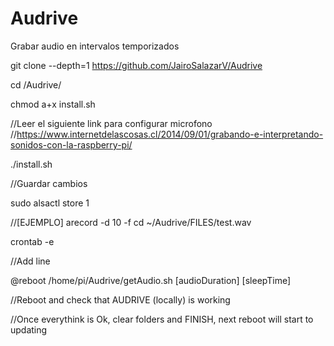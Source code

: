 # Audrive
Grabar audio en intervalos temporizados


git clone --depth=1 https://github.com/JairoSalazarV/Audrive

cd /Audrive/

chmod a+x install.sh

//Leer el siguiente link para configurar microfono
//https://www.internetdelascosas.cl/2014/09/01/grabando-e-interpretando-sonidos-con-la-raspberry-pi/

./install.sh

//Guardar cambios

sudo alsactl store 1

//[EJEMPLO] arecord -d 10 -f cd ~/Audrive/FILES/test.wav

crontab -e

//Add line

@reboot /home/pi/Audrive/getAudio.sh [audioDuration] [sleepTime]

//Reboot and check that AUDRIVE (locally) is working

//Once everythink is Ok, clear folders and FINISH, next reboot will start to updating
